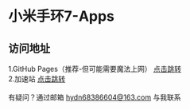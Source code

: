 # 小米手环7-Apps
## 访问地址
1.GitHub Pages（推荐-但可能需要魔法上网） [点击跳转](https://jfgege.github.io/mb7)
<br>
2.加速站 [点击跳转](https://mb7.yxxinxime.top/)
<br><br>
有疑问？通过邮箱 hydn68386604@163.com 与我联系
